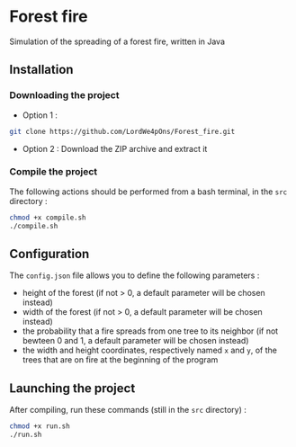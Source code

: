 # Forest fire
Simulation of the spreading of a forest fire, written in Java

## Installation

### Downloading the project

- Option 1 :
```bash
git clone https://github.com/LordWe4pOns/Forest_fire.git
```

- Option 2 : Download the ZIP archive and extract it

### Compile the project

The following actions should be performed from a bash terminal, in the `src` directory :

```bash
chmod +x compile.sh
./compile.sh
```

## Configuration

The `config.json` file allows you to define the following parameters :
- height of the forest (if not > 0, a default parameter will be chosen instead)
- width of the forest (if not > 0, a default parameter will be chosen instead)
- the probability that a fire spreads from one tree to its neighbor (if not bewteen 0 and 1, a default parameter will be chosen instead)
- the width and height coordinates, respectively named `x` and `y`, of the trees that are on fire at the beginning of the program

## Launching the project

After compiling, run these commands (still in the `src` directory) :

```bash
chmod +x run.sh
./run.sh
```
